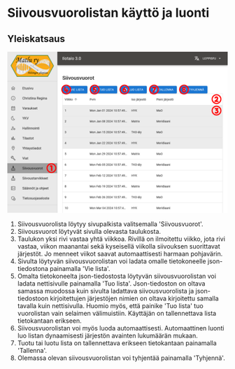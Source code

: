 # Siivousvuorolistan käyttö ja luonti

## Yleiskatsaus

![Näkymä siivousvuorolistan sivusta](https://github.com/matlury/klusteri-website/blob/main/docs/img/instructions/cleaninglist_instructions.png)

1. Siivousvuorolista löytyy sivupalkista valitsemalla 'Siivousvuorot'.
2. Siivousvuorot löytyvät sivulla olevasta taulukosta.
3. Taulukon yksi rivi vastaa yhtä viikkoa. Rivillä on ilmoitettu viikko, jota rivi vastaa, viikon maanantai sekä kyseisellä viikolla siivouksen suorittavat järjestöt. Jo menneet viikot saavat automaattisesti harmaan pohjavärin.
4. Sivulta löytyvän siivousvuorolistan voi ladata omalle tietokoneelle json-tiedostona painamalla 'Vie lista'.
5. Omalta tietokoneelta json-tiedostosta löytyvän siivousvuorolistan voi ladata nettisivulle painamalla 'Tuo lista'. Json-tiedoston on oltava samassa muodossa kuin sivulta ladattava siivousvuorolista ja json-tiedostoon kirjoitettujen järjestöjen nimien on oltava kirjoitettu samalla tavalla kuin nettisivulla. Huomio myös, että painike 'Tuo lista' tuo vuorolistan vain selaimen välimuistiin. Käyttäjän on tallennettava lista tietokantaan erikseen.
6. Siivousvuorolistan voi myös luoda automaattisesti. Automaattinen luonti luo listan dynaamisesti järjestön avainten lukumäärän mukaan.
7. Tuotu tai luotu lista on tallennettava erikseen tietokantaan painamalla 'Tallenna'.
8. Olemassa olevan siivousvuorolistan voi tyhjentää painamalla 'Tyhjennä'.
